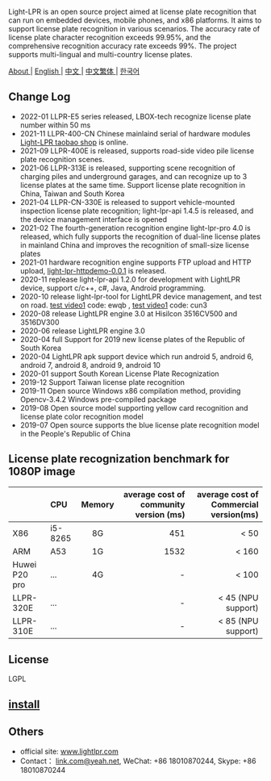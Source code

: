 Light-LPR is an open source project aimed at license plate recognition that can run on embedded devices, mobile phones, and x86 platforms. It aims to support license plate recognition in various scenarios. The accuracy rate of license plate character recognition exceeds 99.95%, and the comprehensive recognition accuracy rate exceeds 99%. The project supports multi-lingual and multi-country license plates.

 [ About ](README.md) | [ English ](en.md) | [ 中文 ](cn-zh.md) | [ 中文繁体 ](cn-tw.md)| [ 한국어 ](kr.md) 

## Change Log 
- 2022-01 LLPR-E5 series released, LBOX-tech recognize license plate number within 50 ms
- 2021-11 LLPR-400-CN Chinese mainlaind serial of hardware modules [Light-LPR taobao shop](https://lightlpr.taobao.com/) is online. 
- 2021-09 LLPR-400E is released, supports road-side video pile license plate recognition scenes.
- 2021-06 LLPR-313E is released, supporting scene recognition of charging piles and underground garages, and can recognize up to 3 license plates at the same time. Support license plate recognition in China, Taiwan and South Korea
- 2021-04 LLPR-CN-330E is released to support vehicle-mounted inspection license plate recognition; light-lpr-api 1.4.5 is released, and the device management interface is opened
- 2021-02 The fourth-generation recognition engine light-lpr-pro 4.0 is released, which fully supports the recognition of dual-line license plates in mainland China and improves the recognition of small-size license plates
- 2021-01 hardware recognition engine supports FTP upload and HTTP upload, [light-lpr-httpdemo-0.0.1](https://github.com/lqian/light-lpr-httpdemo) is released.
- 2020-11 replease light-lpr-api 1.2.0 for development with LightLPR device, support c/c++, c#, Java, Android programming.
- 2020-10 release light-lpr-tool for LightLPR device management, and test on road. [test video1](https://pan.baidu.com/s/16D2S6StjKsv879nMFSZAmQ) code: ewqb , [test video1](https://pan.baidu.com/s/1wV_agW71bthTpzhxKLf6cA) code: cun3
- 2020-08 release LightLPR engine 3.0 at Hisilcon 3516CV500 and 3516DV300
- 2020-06 release LightLPR engine 3.0
- 2020-04 full Support for 2019 new license plates of the Republic of South Korea
- 2020-04 LightLPR apk support device which run android 5, android 6, android 7, android 8, android 9, android 10 
- 2020-01 support South Korean License Plate Recognization
- 2019-12 Support Taiwan license plate recognition
- 2019-11 Open source Windows x86 compilation method, providing Opencv-3.4.2 Windows pre-compiled package
- 2019-08 Open source model supporting yellow card recognition and license plate color recognition model
- 2019-07 Open source supports the blue license plate recognition model in the People's Republic of China

## License plate recognization benchmark for 1080P image

|       | CPU     |  Memory  | average cost of community version (ms)   |  average cost of Commercial version(ms) |
| :-------- | :-----    | :----:  | ----:  | ----:  |
| X86  | i5-8265   |  8G    | 451 | < 50  |
| ARM  | A53       | 1G    | 1532| < 160 |
| Huwei P20 pro| ... | 4G | - |  < 100 |
| LLPR-320E | ... |  | - |  < 45 (NPU support) |
| LLPR-310E | ... |  | - | < 85 (NPU support) |

## License
LGPL

## [install](install_en.md)

## Others
- official site: www.lightlpr.com
- Contact： link.com@yeah.net, WeChat: +86 18010870244, Skype: +86 18010870244
